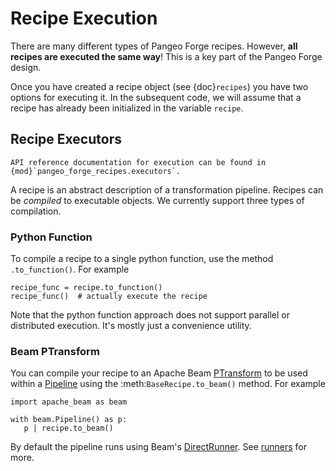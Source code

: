 # Recipe Execution

There are many different types of Pangeo Forge recipes.
However, **all recipes are executed the same way**!
This is a key part of the Pangeo Forge design.

Once you have created a recipe object (see {doc}`recipes`) you have two
options for executing it. In the subsequent code, we will assume that a
recipe has already been initialized in the variable `recipe`.


## Recipe Executors

```{note}
API reference documentation for execution can be found in {mod}`pangeo_forge_recipes.executors`.
```

A recipe is an abstract description of a transformation pipeline.
Recipes can be _compiled_ to executable objects.
We currently support three types of compilation.

### Python Function

To compile a recipe to a single python function, use the method `.to_function()`.
For example

```{code-block} python
recipe_func = recipe.to_function()
recipe_func()  # actually execute the recipe
```

Note that the python function approach does not support parallel or distributed execution.
It's mostly just a convenience utility.

### Beam PTransform

You can compile your recipe to an Apache Beam [PTransform](https://beam.apache.org/documentation/programming-guide/#transforms)
to be used within a [Pipeline](https://beam.apache.org/documentation/programming-guide/#creating-a-pipeline) using the
:meth:`BaseRecipe.to_beam()` method. For example

```{code-block} python
import apache_beam as beam

with beam.Pipeline() as p:
   p | recipe.to_beam()
```

By default the pipeline runs using Beam's [DirectRunner](https://beam.apache.org/documentation/runners/direct/).
See [runners](https://beam.apache.org/documentation/#runners) for more.
